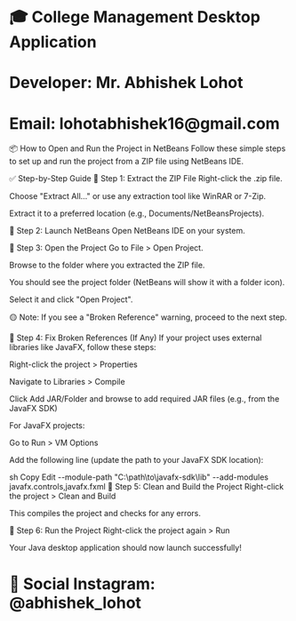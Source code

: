 <h1>🎓 College Management Desktop Application</h1>
<h1>Developer: Mr. Abhishek Lohot</h1>
<h1>Email: lohotabhishek16@gmail.com</h1>

📦 How to Open and Run the Project in NetBeans
Follow these simple steps to set up and run the project from a ZIP file using NetBeans IDE.

✅ Step-by-Step Guide
🔹 Step 1: Extract the ZIP File
Right-click the .zip file.

Choose "Extract All..." or use any extraction tool like WinRAR or 7-Zip.

Extract it to a preferred location (e.g., Documents/NetBeansProjects).

🔹 Step 2: Launch NetBeans
Open NetBeans IDE on your system.

🔹 Step 3: Open the Project
Go to File > Open Project.

Browse to the folder where you extracted the ZIP file.

You should see the project folder (NetBeans will show it with a folder icon).

Select it and click "Open Project".

🟡 Note: If you see a "Broken Reference" warning, proceed to the next step.

🔹 Step 4: Fix Broken References (If Any)
If your project uses external libraries like JavaFX, follow these steps:

Right-click the project > Properties

Navigate to Libraries > Compile

Click Add JAR/Folder and browse to add required JAR files (e.g., from the JavaFX SDK)

For JavaFX projects:

Go to Run > VM Options

Add the following line (update the path to your JavaFX SDK location):

sh
Copy
Edit
--module-path "C:\path\to\javafx-sdk\lib" --add-modules javafx.controls,javafx.fxml
🔹 Step 5: Clean and Build the Project
Right-click the project > Clean and Build

This compiles the project and checks for any errors.

🔹 Step 6: Run the Project
Right-click the project again > Run

Your Java desktop application should now launch successfully!

<h1>📲 Social
Instagram: @abhishek_lohot</h1>
